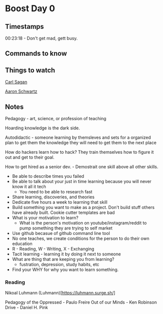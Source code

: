# Boost Day 0

## Timestamps

00:23:18 - Don't get mad, gett busy.

## Commands to know

## Things to watch

[Carl Sagan](https://www.youtube.com/watch?v=nGanLUnjoPI&ab_channel=MSNBC)

[Aaron Schwartz](https://www.youtube.com/watch?v=9vz06QO3UkQ&ab_channel=moviemaniacsDE)

## Notes

Pedagogy - art, science, or profession of teaching

Hoarding knowledge is the dark side.

Autodidactic - someone learning by themsleves and sets for a organized plan to get them the knowledge they will need to get them to the next place

How do hackers learn how to hack? They train themselves how to figure it out and get to their goal.

How to get hired as a senior dev. - Demostrait one skill above all other skills.

- Be able to describe times you failed
- Be able to talk about your just in time learning because you will never know it all it tech
  - You need to be able to research fast
- Share learning, discoveries, and theories
- Dedicate five hours a week to learning that skill
- Build something you want to make as a project. Don't build stuff others have already built. Cookie cutter templates are bad
- What is your motivation to learn?
  - What is the person's motivation on youtube/instagram/reddit to pump something they are trying to self market
- Use github becasue of github command line tool
- No one teaches, we create conditions for the person to do their own education
- R - Reading, W - Writing, X - Exchanging
- Tacit learning - learning it by doing it next to someone
- What are thing that are keeping you from learning?
  - fustration, depression, study habits, etc
- Find your WHY for why you want to learn something.

### Reading

Nikoal Luhmann (Luhmann)[https://luhmann.surge.sh/]

Pedagogy of the Oppressed - Paulo Freire
Out of our Minds - Ken Robinson
Drive - Daniel H. Pink
